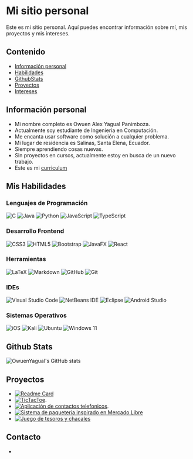 
# Mi sitio personal
Este es mi sitio personal. Aquí puedes encontrar información sobre mí, mis proyectos y mis intereses.
## Contenido
* [Información personal](#información-personal)
* [Habilidades](#mis-habilidades)
* [GithubStats](#github-stats)
* [Proyectos](#proyectos)
* [Intereses](#intereses)
## Información personal
* Mi nombre completo es Owuen Alex Yagual Panimboza.
* Actualmente soy estudiante de Ingenieria en Computación.
* Me encanta usar software como solución a cualquier problema.
* Mi lugar de residencia es Salinas, Santa Elena, Ecuador.
* Siempre aprendiendo cosas nuevas.
* Sin proyectos en cursos, actualmente estoy en busca de un nuevo trabajo.
* Este es mi [curriculum](https://owuenyagual.github.io/curriculum/)
## Mis Habilidades
### Lenguajes de Programación
![C](https://img.shields.io/badge/c-%2300599C.svg?style=for-the-badge&logo=c&logoColor=white)  ![Java](https://img.shields.io/badge/java-%23ED8B00.svg?style=for-the-badge&logo=openjdk&logoColor=white)   ![Python](https://img.shields.io/badge/python-3670A0?style=for-the-badge&logo=python&logoColor=ffdd54) ![JavaScript](https://img.shields.io/badge/javascript-%23323330.svg?style=for-the-badge&logo=javascript&logoColor=%23F7DF1E) ![TypeScript](https://img.shields.io/badge/typescript-%23007ACC.svg?style=for-the-badge&logo=typescript&logoColor=white)
### Desarrollo Frontend
![CSS3](https://img.shields.io/badge/css3-%231572B6.svg?style=for-the-badge&logo=css3&logoColor=white) ![HTML5](https://img.shields.io/badge/html5-%23E34F26.svg?style=for-the-badge&logo=html5&logoColor=white)  ![Bootstrap](https://img.shields.io/badge/bootstrap-%238511FA.svg?style=for-the-badge&logo=bootstrap&logoColor=white) ![JavaFX](https://img.shields.io/badge/javafx-%23FF0000.svg?style=for-the-badge&logo=javafx&logoColor=white) ![React](https://img.shields.io/badge/react-%2320232a.svg?style=for-the-badge&logo=react&logoColor=%2361DAFB)
### Herramientas
![LaTeX](https://img.shields.io/badge/latex-%23008080.svg?style=for-the-badge&logo=latex&logoColor=white)  ![Markdown](https://img.shields.io/badge/markdown-%23000000.svg?style=for-the-badge&logo=markdown&logoColor=white) ![GitHub](https://img.shields.io/badge/github-%23121011.svg?style=for-the-badge&logo=github&logoColor=white) ![Git](https://img.shields.io/badge/git-%23F05033.svg?style=for-the-badge&logo=git&logoColor=white) 
### IDEs
![Visual Studio Code](https://img.shields.io/badge/Visual%20Studio%20Code-0078d7.svg?style=for-the-badge&logo=visual-studio-code&logoColor=white) ![NetBeans IDE](https://img.shields.io/badge/NetBeansIDE-1B6AC6.svg?style=for-the-badge&logo=apache-netbeans-ide&logoColor=white) ![Eclipse](https://img.shields.io/badge/Eclipse-FE7A16.svg?style=for-the-badge&logo=Eclipse&logoColor=white) ![Android Studio](https://img.shields.io/badge/android%20studio-346ac1?style=for-the-badge&logo=android%20studio&logoColor=white)
### Sistemas Operativos
![iOS](https://img.shields.io/badge/iOS-000000?style=for-the-badge&logo=ios&logoColor=white) ![Kali](https://img.shields.io/badge/Kali-268BEE?style=for-the-badge&logo=kalilinux&logoColor=white) ![Ubuntu](https://img.shields.io/badge/Ubuntu-E95420?style=for-the-badge&logo=ubuntu&logoColor=white) ![Windows 11](https://img.shields.io/badge/Windows%2011-%230079d5.svg?style=for-the-badge&logo=Windows%2011&logoColor=white)
## Github Stats
![OwuenYagual's GitHub stats](https://github-readme-stats.vercel.app/api?username=OwuenYagual&show_icons=true&theme=radical)
## Proyectos
* [![Readme Card](https://github-readme-stats.vercel.app/api/pin/?username=jairrami06&repo=POO-P3-G05)](https://github.com/jairrami06/POO-P3-G05)
* [![TicTacToe](https://github-readme-stats.vercel.app/api/pin/?username=DavidlunaT&repo=EDD_2)](https://github.com/DavidlunaT/EDD_2).
* [![Aplicación de contactos telefonicos](https://github-readme-stats.vercel.app/api/pin/?username=DavidlunaT&repo=G3_Proyecto1_EDD)](https://github.com/DavidlunaT/G3_Proyecto1_EDD).
* [![Sistema de paqueteria inspirado en Mercado Libre](https://github-readme-stats.vercel.app/api/pin/?username=m-alvaradox&repo=MercadoLibre)](https://github.com/m-alvaradox/MercadoLibre)
* [![Juego de tesoros y chacales](https://github-readme-stats.vercel.app/api/pin/?username=paixram&repo=proyecto1POrganizacion)](https://github.com/paixram/proyecto1POrganizacion)
## Contacto
*

